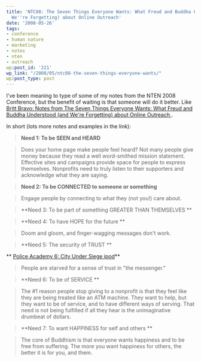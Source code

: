 ```yaml
---
title: 'NTC08: The Seven Things Everyone Wants: What Freud and Buddha Understood (and
  We''re Forgetting) about Online Outreach'
date: '2008-05-26'
tags:
- conference
- human nature
- marketing
- notes
- nten
- outreach
wp:post_id: '221'
wp_link: "/2008/05/ntc08-the-seven-things-everyone-wants/"
wp:post_type: post
---
```


I've been meaning to type of some of my notes from the NTEN 2008 Conference, but the benefit of waiting is that someone will do it better. Like [Britt Bravo: Notes from The Seven Things Everyone Wants: What Freud and Buddha Understood (and We're Forgetting) about Online Outreach ](http://havefundogood.blogspot.com/2008/03/notes-from-seven-things-everyone-wants.html).

In short (lots more notes and examples in the link):

>

> **Need 1: To be SEEN and HEARD**

> Does your home page make people feel heard? Not many people give money because they read a well word-smithed mission statement. Effective sites and campaigns provide space for people to express themselves. Nonprofits need to truly listen to their supporters and acknowledge what they are saying.

> **Need 2: To be CONNECTED to someone or something**

> Engage people by connecting to what they (not you!) care about.

> **Need 3: To be part of something GREATER THAN THEMSELVES
**

> **Need 4: To have HOPE for the future
**

> Doom and gloom, and finger-wagging messages don't work.

> **Need 5: The security of TRUST
**

** [Police Academy 6: City Under Siege ipod](http://www.iucn-tftsg.org/?police_academy_6_city_under_siege)**

> People are starved for a sense of trust in "the messenger."

> **Need 6: To be of SERVICE
**

> The #1 reason people stop giving to a nonprofit is that they feel like they are being treated like an ATM machine. They want to help, but they want to be of service, and to have different ways of serving. That need is not being fulfilled if all they hear is the unimaginative drumbeat of dollars.

> **Need 7: To want HAPPINESS for self and others
**

> The core of Buddhism is that everyone wants happiness and to be free from suffering. The more you want happiness for others, the better it is for you, and them.
